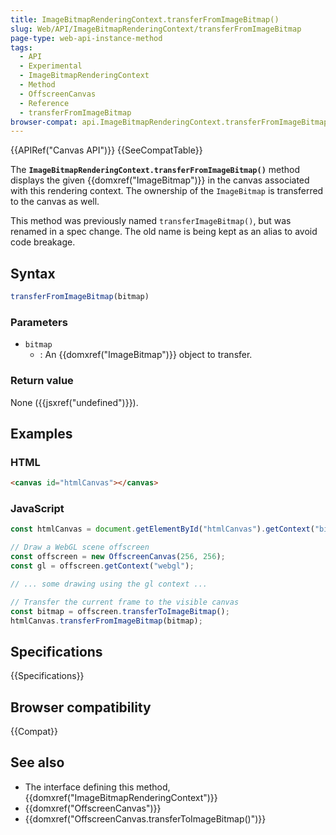 ```yaml
---
title: ImageBitmapRenderingContext.transferFromImageBitmap()
slug: Web/API/ImageBitmapRenderingContext/transferFromImageBitmap
page-type: web-api-instance-method
tags:
  - API
  - Experimental
  - ImageBitmapRenderingContext
  - Method
  - OffscreenCanvas
  - Reference
  - transferFromImageBitmap
browser-compat: api.ImageBitmapRenderingContext.transferFromImageBitmap
---
```

{{APIRef("Canvas API")}} {{SeeCompatTable}}

The **`ImageBitmapRenderingContext.transferFromImageBitmap()`**
method displays the given {{domxref("ImageBitmap")}} in the canvas associated with this
rendering context. The ownership of the `ImageBitmap` is transferred to the
canvas as well.

This method was previously named `transferImageBitmap()`, but was renamed in
a spec change. The old name is being kept as an alias to avoid code breakage.

## Syntax

```js
transferFromImageBitmap(bitmap)
```

### Parameters

- `bitmap`
  - : An {{domxref("ImageBitmap")}} object to transfer.

### Return value

None ({{jsxref("undefined")}}).

## Examples

### HTML

```html
<canvas id="htmlCanvas"></canvas>
```

### JavaScript

```js
const htmlCanvas = document.getElementById("htmlCanvas").getContext("bitmaprenderer");

// Draw a WebGL scene offscreen
const offscreen = new OffscreenCanvas(256, 256);
const gl = offscreen.getContext("webgl");

// ... some drawing using the gl context ...

// Transfer the current frame to the visible canvas
const bitmap = offscreen.transferToImageBitmap();
htmlCanvas.transferFromImageBitmap(bitmap);
```

## Specifications

{{Specifications}}

## Browser compatibility

{{Compat}}

## See also

- The interface defining this method, {{domxref("ImageBitmapRenderingContext")}}
- {{domxref("OffscreenCanvas")}}
- {{domxref("OffscreenCanvas.transferToImageBitmap()")}}

